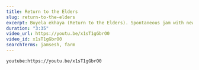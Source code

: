 ```yaml
---
title: Return to the Elders
slug: return-to-the-elders
excerpt: Buyela ekhaya (Return to the Elders). Spontaneous jam with new friends. Performed by Watson Nyembe and "BenTen".
duration: "3:35"
video_url: https://youtu.be/x1sT1gGbrO0
video_id: x1sT1gGbrO0
searchTerms: jamsesh, farm
---
```

`youtube:https://youtu.be/x1sT1gGbrO0`